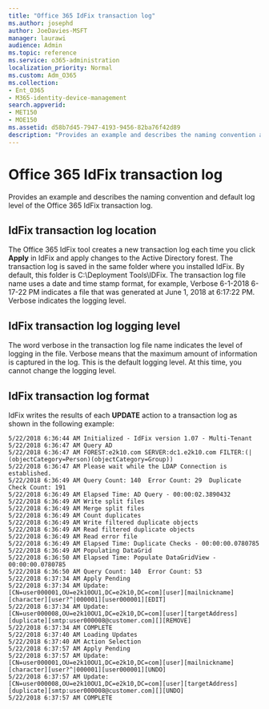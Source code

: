 ```yaml
---
title: "Office 365 IdFix transaction log"
ms.author: josephd
author: JoeDavies-MSFT
manager: laurawi
audience: Admin
ms.topic: reference
ms.service: o365-administration
localization_priority: Normal
ms.custom: Adm_O365
ms.collection:
- Ent_O365
- M365-identity-device-management
search.appverid:
- MET150
- MOE150
ms.assetid: d58b7d45-7947-4193-9456-82ba76f42d89
description: "Provides an example and describes the naming convention and default log level of the Office 365 IdFix transaction log."
---
```


# Office 365 IdFix transaction log

Provides an example and describes the naming convention and default log level of the Office 365 IdFix transaction log.
  
## IdFix transaction log location

The Office 365 IdFix tool creates a new transaction log each time you click **Apply** in IdFix and apply changes to the Active Directory forest. The transaction log is saved in the same folder where you installed IdFix. By default, this folder is C:\Deployment Tools\IDFix. The transaction log file name uses a date and time stamp format, for example, Verbose 6-1-2018 6-17-22 PM indicates a file that was generated at June 1, 2018 at 6:17:22 PM. Verbose indicates the logging level. 
  
## IdFix transaction log logging level

The word verbose in the transaction log file name indicates the level of logging in the file. Verbose means that the maximum amount of information is captured in the log. This is the default logging level. At this time, you cannot change the logging level.
  
## IdFix transaction log format

IdFix writes the results of each **UPDATE** action to a transaction log as shown in the following example:
  
```
5/22/2018 6:36:44 AM Initialized - IdFix version 1.07 - Multi-Tenant
5/22/2018 6:36:47 AM Query AD
5/22/2018 6:36:47 AM FOREST:e2k10.com SERVER:dc1.e2k10.com FILTER:(|(objectCategory=Person)(objectCategory=Group))
5/22/2018 6:36:47 AM Please wait while the LDAP Connection is established.
5/22/2018 6:36:49 AM Query Count: 140  Error Count: 29  Duplicate Check Count: 191
5/22/2018 6:36:49 AM Elapsed Time: AD Query - 00:00:02.3890432
5/22/2018 6:36:49 AM Write split files
5/22/2018 6:36:49 AM Merge split files
5/22/2018 6:36:49 AM Count duplicates
5/22/2018 6:36:49 AM Write filtered duplicate objects
5/22/2018 6:36:49 AM Read filtered duplicate objects
5/22/2018 6:36:49 AM Read error file
5/22/2018 6:36:49 AM Elapsed Time: Duplicate Checks - 00:00:00.0780785
5/22/2018 6:36:49 AM Populating DataGrid
5/22/2018 6:36:50 AM Elapsed Time: Populate DataGridView - 00:00:00.0780785
5/22/2018 6:36:50 AM Query Count: 140  Error Count: 53
5/22/2018 6:37:34 AM Apply Pending
5/22/2018 6:37:34 AM Update: [CN=user000001,OU=e2k10OU1,DC=e2k10,DC=com][user][mailnickname][character][user?^|000001][user000001][EDIT]
5/22/2018 6:37:34 AM Update: [CN=user000008,OU=e2k10OU1,DC=e2k10,DC=com][user][targetAddress][duplicate][smtp:user000008@customer.com][][REMOVE]
5/22/2018 6:37:34 AM COMPLETE
5/22/2018 6:37:40 AM Loading Updates
5/22/2018 6:37:40 AM Action Selection
5/22/2018 6:37:57 AM Apply Pending
5/22/2018 6:37:57 AM Update: [CN=user000001,OU=e2k10OU1,DC=e2k10,DC=com][user][mailnickname][character][user?^|000001][user000001][UNDO]
5/22/2018 6:37:57 AM Update: [CN=user000008,OU=e2k10OU1,DC=e2k10,DC=com][user][targetAddress][duplicate][smtp:user000008@customer.com][][UNDO]
5/22/2018 6:37:57 AM COMPLETE

```